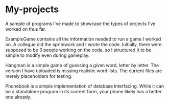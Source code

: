 # My-projects
A sample of programs I've made to showcase the types of projects I've worked on thus far.

ExampleGame contains all the information needed to run a game I worked on. A collegue did the spritework and I wrote the code. 
Initially, there were supposed to be 3 people working on the code, so I structured it to be simple to modify even during gameplay.

Hangman is a simple game of guessing a given word, letter by letter. 
The version I have uploaded is missing realistic word lists. The current files are merely placeholders for testing.

Phonebook is a simple implementation of database interfacing. 
While it can be a standalone program in its current form, your phone likely has a better one already.
